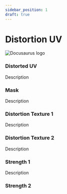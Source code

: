 ```yaml
---
sidebar_position: 1
draft: true
---
```


# Distortion UV

![Docusaurus logo](/img/CirclelogoBig.png)

### Distorted UV

Description

### Mask

Description

### Distortion Texture 1

Description

### Distortion Texture 2

Description

### Strength 1

Description

### Strength 2
